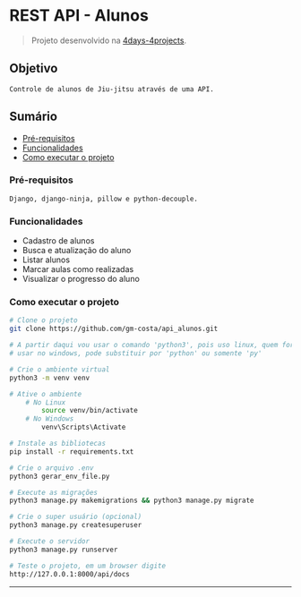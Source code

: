 # REST API - Alunos

> Projeto desenvolvido na [4days-4projects](https://pythonando.com.br "Pythonando").

## Objetivo

    Controle de alunos de Jiu-jitsu através de uma API.

## Sumário

- <a href='#pré-requesitos'>Pré-requisitos</a>
- <a href='#funcionalidades'>Funcionalidades</a>
- <a href='#como-executar-o-projeto'>Como executar o projeto</a>

### Pré-requisitos

    Django, django-ninja, pillow e python-decouple.

### Funcionalidades

- Cadastro de alunos
- Busca e atualização do aluno
- Listar alunos
- Marcar aulas como realizadas
- Visualizar o progresso do aluno

### Como executar o projeto

```bash
# Clone o projeto
git clone https://github.com/gm-costa/api_alunos.git

# A partir daqui vou usar o comando 'python3', pois uso linux, quem for 
# usar no windows, pode substituir por 'python' ou somente 'py'

# Crie o ambiente virtual
python3 -m venv venv

# Ative o ambiente
    # No Linux
        source venv/bin/activate
    # No Windows
        venv\Scripts\Activate

# Instale as bibliotecas
pip install -r requirements.txt

# Crie o arquivo .env
python3 gerar_env_file.py

# Execute as migrações
python3 manage.py makemigrations && python3 manage.py migrate

# Crie o super usuário (opcional)
python3 manage.py createsuperuser

# Execute o servidor
python3 manage.py runserver

# Teste o projeto, em um browser digite
http://127.0.0.1:8000/api/docs

```

---
